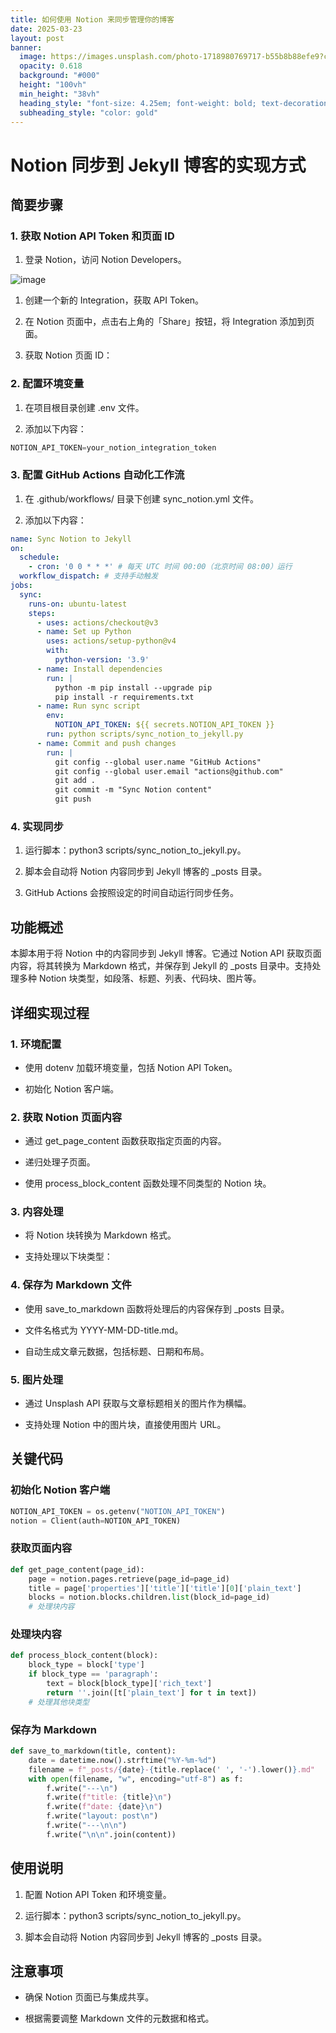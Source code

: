 ```yaml
---
title: 如何使用 Notion 来同步管理你的博客
date: 2025-03-23
layout: post
banner:
  image: https://images.unsplash.com/photo-1718980769717-b55b8b88efe9?crop=entropy&cs=tinysrgb&fit=max&fm=jpg&ixid=M3w2OTIwMzJ8MHwxfHJhbmRvbXx8fHx8fHx8fDE3NDI3MzkzNzd8&ixlib=rb-4.0.3&q=80&w=1080
  opacity: 0.618
  background: "#000"
  height: "100vh"
  min_height: "38vh"
  heading_style: "font-size: 4.25em; font-weight: bold; text-decoration: underline"
  subheading_style: "color: gold"
---
```


# Notion 同步到 Jekyll 博客的实现方式

## 简要步骤

### 1. 获取 Notion API Token 和页面 ID

1. 登录 Notion，访问 Notion Developers。

![image](https://prod-files-secure.s3.us-west-2.amazonaws.com/a7a0cc5a-89b9-4cda-8686-1fba0ca52f40/d19c1afe-dea5-4312-9333-786b0ba83054/image.png?X-Amz-Algorithm=AWS4-HMAC-SHA256&X-Amz-Content-Sha256=UNSIGNED-PAYLOAD&X-Amz-Credential=ASIAZI2LB4662IH7PZUY%2F20250323%2Fus-west-2%2Fs3%2Faws4_request&X-Amz-Date=20250323T141617Z&X-Amz-Expires=3600&X-Amz-Security-Token=IQoJb3JpZ2luX2VjEHsaCXVzLXdlc3QtMiJIMEYCIQCWAQ0H8vdLda%2Bfyzq2bOBwQNdvjxOiCrqE16SIyKs8OQIhAJv3PvgG9MB2DCPtj%2FgODSYT3Bf5aBJNiLgsl0Gj%2F5h4KogECNT%2F%2F%2F%2F%2F%2F%2F%2F%2F%2FwEQABoMNjM3NDIzMTgzODA1IgwYCBjsSgROIQ%2BFzNMq3APrhGItl7eiYCZAVGyqhLkBwNtLSTksvFeVRCydsJVcv03xT%2F3XBOR%2Fa4DOE0HYpUyhtkp5YVjWiMaalbetDE2jISv1TochLUeTcWI8QbkskDaJzLdtDo8DZ0zKh6X71U6XeZdm4MG5jojDakzKFzr914iAxKvNGofigyou%2FmiGHNdo5ZNPllAWwSATh5L9uMrC2xngJupOp8UpLCxSLdqfunHH1efF4spr9%2BGclZ8yVUYEx9oTGBkyzUfcbEtgYhOc9UyAVQln54J%2FS%2BWD2kGU%2FWZ0n%2FY8rPqfrd%2BzT9x%2Bark66B3LuNTGwuwuBJkjvUZ4U%2FElkdiTGju2G2z%2FuMlCJd4oUMDH2QZwX72mdPwNS%2FI0snjyxLNOThO6Oh16V7jpwX56zLv4Unpve5aICjXX9Drs%2Bmwrcbhc%2FahbNYFG6WkmhF0fwDytkpq799UhQ6H2kyZwLGDfEaitGwGITOFWPFkLh7Leug4NQsRwx%2BKWb4nPXv2nfLyIt8QR4RO%2Bnyw%2BMzokiswWP3flM4iIvnmY4%2Fx9CBL%2F5%2BPQIBZxhhDLRejX%2BxDzCW%2FoZGKLg9zONUZyG3jb%2ByQmsaweBUqhSxnPAc6aqaoFBjXMBlATmlNXYZSlWRpgOdy%2BQtHNITCHzf%2B%2BBjqkATZmldWAsNZdApV1QuOyhH3OIyX81rly855%2FHcPEYECg9nLdJbl2n4GYnYzCiEk1poRJnyZz3Hmb%2FjtWWvpIXTQKQ9PqohCRMotUVKRJ5%2Foy6BRS%2FQfaZFIoC1XXREUX58BaFjg5hn70U8ORpmIBwYzuDfoRrT6D7c5IoEKwFHbzqtNxXCWvBRkp27oImAd9Cc61dhpeKBSZuZaVrjo1IVRvXjAE&X-Amz-Signature=feda1b3ed267e9c78d6bcedd935f21de832122aa88a7c267cdd12c6086f1e6c2&X-Amz-SignedHeaders=host&x-id=GetObject)

1. 创建一个新的 Integration，获取 API Token。

1. 在 Notion 页面中，点击右上角的「Share」按钮，将 Integration 添加到页面。

1. 获取 Notion 页面 ID：


### 2. 配置环境变量

1. 在项目根目录创建 .env 文件。

1. 添加以下内容：

```javascript
NOTION_API_TOKEN=your_notion_integration_token
```

### 3. 配置 GitHub Actions 自动化工作流

1. 在 .github/workflows/ 目录下创建 sync_notion.yml 文件。

1. 添加以下内容：

```yaml
name: Sync Notion to Jekyll
on:
  schedule:
    - cron: '0 0 * * *' # 每天 UTC 时间 00:00（北京时间 08:00）运行
  workflow_dispatch: # 支持手动触发
jobs:
  sync:
    runs-on: ubuntu-latest
    steps:
      - uses: actions/checkout@v3
      - name: Set up Python
        uses: actions/setup-python@v4
        with:
          python-version: '3.9'
      - name: Install dependencies
        run: |
          python -m pip install --upgrade pip
          pip install -r requirements.txt
      - name: Run sync script
        env:
          NOTION_API_TOKEN: ${{ secrets.NOTION_API_TOKEN }}
        run: python scripts/sync_notion_to_jekyll.py
      - name: Commit and push changes
        run: |
          git config --global user.name "GitHub Actions"
          git config --global user.email "actions@github.com"
          git add .
          git commit -m "Sync Notion content"
          git push
```

### 4. 实现同步

1. 运行脚本：python3 scripts/sync_notion_to_jekyll.py。

1. 脚本会自动将 Notion 内容同步到 Jekyll 博客的 _posts 目录。

1. GitHub Actions 会按照设定的时间自动运行同步任务。

## 功能概述

本脚本用于将 Notion 中的内容同步到 Jekyll 博客。它通过 Notion API 获取页面内容，将其转换为 Markdown 格式，并保存到 Jekyll 的 _posts 目录中。支持处理多种 Notion 块类型，如段落、标题、列表、代码块、图片等。

## 详细实现过程

### 1. 环境配置

- 使用 dotenv 加载环境变量，包括 Notion API Token。

- 初始化 Notion 客户端。

### 2. 获取 Notion 页面内容

- 通过 get_page_content 函数获取指定页面的内容。

- 递归处理子页面。

- 使用 process_block_content 函数处理不同类型的 Notion 块。

### 3. 内容处理

- 将 Notion 块转换为 Markdown 格式。

- 支持处理以下块类型：


### 4. 保存为 Markdown 文件

- 使用 save_to_markdown 函数将处理后的内容保存到 _posts 目录。

- 文件名格式为 YYYY-MM-DD-title.md。

- 自动生成文章元数据，包括标题、日期和布局。

### 5. 图片处理

- 通过 Unsplash API 获取与文章标题相关的图片作为横幅。

- 支持处理 Notion 中的图片块，直接使用图片 URL。

## 关键代码

### 初始化 Notion 客户端

```python
NOTION_API_TOKEN = os.getenv("NOTION_API_TOKEN")
notion = Client(auth=NOTION_API_TOKEN)
```

### 获取页面内容

```python
def get_page_content(page_id):
    page = notion.pages.retrieve(page_id=page_id)
    title = page['properties']['title']['title'][0]['plain_text']
    blocks = notion.blocks.children.list(block_id=page_id)
    # 处理块内容
```

### 处理块内容

```python
def process_block_content(block):
    block_type = block['type']
    if block_type == 'paragraph':
        text = block[block_type]['rich_text']
        return ''.join([t['plain_text'] for t in text])
    # 处理其他块类型
```

### 保存为 Markdown

```python
def save_to_markdown(title, content):
    date = datetime.now().strftime("%Y-%m-%d")
    filename = f"_posts/{date}-{title.replace(' ', '-').lower()}.md"
    with open(filename, "w", encoding="utf-8") as f:
        f.write("---\n")
        f.write(f"title: {title}\n")
        f.write(f"date: {date}\n")
        f.write("layout: post\n")
        f.write("---\n\n")
        f.write("\n\n".join(content))
```

## 使用说明

1. 配置 Notion API Token 和环境变量。

1. 运行脚本：python3 scripts/sync_notion_to_jekyll.py。

1. 脚本会自动将 Notion 内容同步到 Jekyll 博客的 _posts 目录。

## 注意事项

- 确保 Notion 页面已与集成共享。

- 根据需要调整 Markdown 文件的元数据和格式。